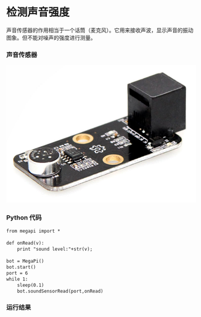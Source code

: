 # 检测声音强度

声音传感器的作用相当于一个话筒（麦克风）。它用来接收声波，显示声音的振动图象。但不能对噪声的强度进行测量。

### 声音传感器
![sound](sound.jpg)

### Python 代码
```
from megapi import *

def onRead(v):
	print "sound level:"+str(v);

bot = MegaPi()
bot.start()
port = 6
while 1:
    sleep(0.1)
    bot.soundSensorRead(port,onRead)
```


### 运行结果



